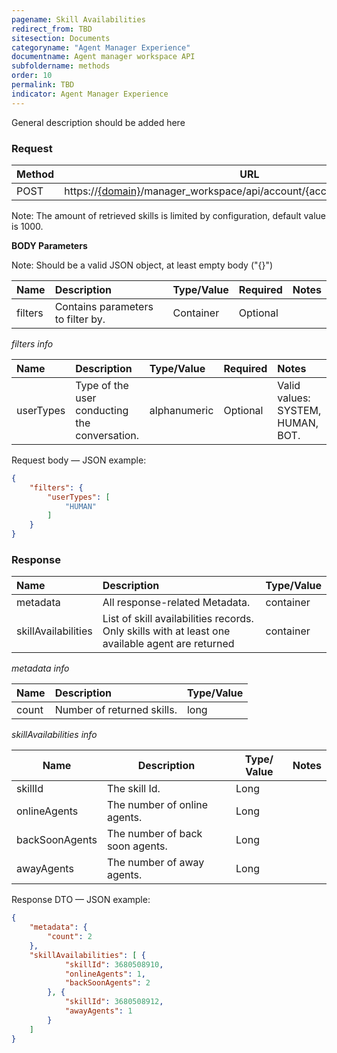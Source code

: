 ```yaml
---
pagename: Skill Availabilities
redirect_from: TBD
sitesection: Documents
categoryname: "Agent Manager Experience"
documentname: Agent manager workspace API
subfoldername: methods
order: 10
permalink: TBD
indicator: Agent Manager Experience
---
```


General description should be added here

### Request

Method | URL
------ | ---------------------------------------------------------------------------------------------------
POST| https://[{domain}](/domain-api.html)/manager_workspace/api/account/{accountId}/skill/availability

Note: The amount of retrieved skills is limited by configuration, default value is 1000.<br/>
 
**BODY Parameters** 

Note: Should be a valid JSON object, at least empty body ("{}")

|Name  | Description | Type/Value  | Required | Notes|
|:---- | :---------- | :---------- | :------- | :---|
|filters | Contains parameters to filter by. | Container  | Optional |

_filters info_ 

|Name  | Description | Type/Value  | Required | Notes|
|:---- | :---------- | :---------- | :------- | :---|
|userTypes | Type of the user conducting the conversation. | alphanumeric  | Optional | Valid values: SYSTEM, HUMAN, BOT. 
    
Request body — JSON example:

```json
{
    "filters": {        
        "userTypes": [
            "HUMAN"
        ]
    }        
}
```

### Response

Name| Description | Type/Value
:-------- | :------------------------------------------------- | :-----------------
metadata | All response-related Metadata.| container
skillAvailabilities  | List of skill availabilities records. Only skills with at least one available agent are returned | container

_metadata info_

Name| Description | Type/Value
:-------- | :------------------------------------------------- | :-----------------
count  | Number of returned skills.| long

_skillAvailabilities info_

| Name| Description | Type/ Value| Notes|
|-----|-------------|------------|------| 
| skillId| The skill Id. | Long | 
| onlineAgents| The number of online agents.| Long |
| backSoonAgents| The number of back soon agents.| Long |
| awayAgents| The number of away agents.| Long |

Response DTO — JSON example:

```json
{
    "metadata": {
        "count": 2
    },
    "skillAvailabilities": [ {
            "skillId": 3680508910,
            "onlineAgents": 1,
            "backSoonAgents": 2
        }, {
            "skillId": 3680508912,
            "awayAgents": 1            
        }
    ]
}
```
